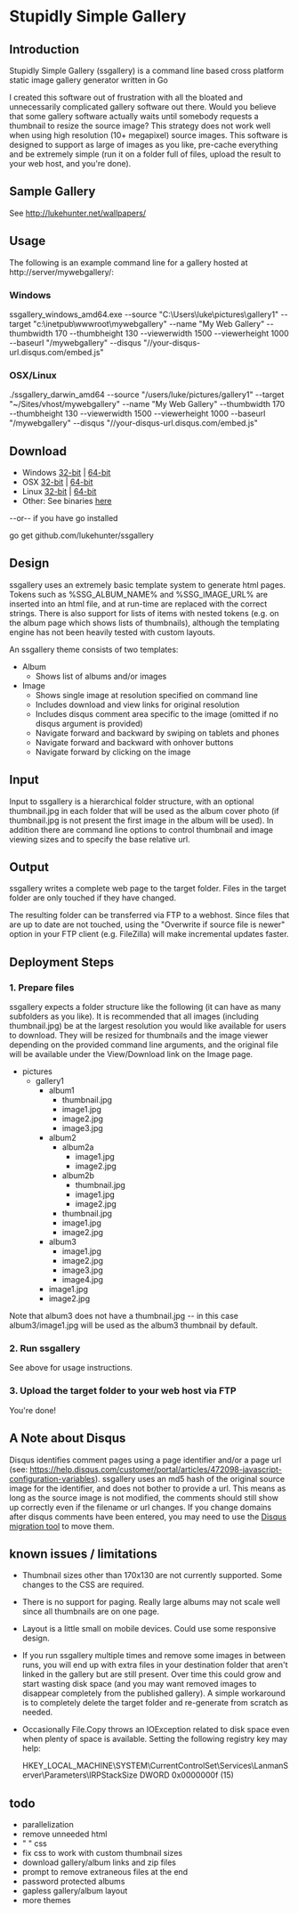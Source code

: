 # Stupidly Simple Gallery
## Introduction
Stupidly Simple Gallery (ssgallery) is a command line based cross platform static image gallery generator written in Go

I created this software out of frustration with all the bloated and unnecessarily complicated gallery software out there. Would you believe that some gallery software actually waits until somebody requests a thumbnail to resize the source image? This strategy does not work well when using high resolution (10+ megapixel) source images. This software is designed to support as large of images as you like, pre-cache everything and be extremely simple (run it on a folder full of files, upload the result to your web host, and you're done).

## Sample Gallery
See http://lukehunter.net/wallpapers/

## Usage
The following is an example command line for a gallery hosted at http://server/mywebgallery/:

### Windows

ssgallery_windows_amd64.exe --source "C:\Users\luke\pictures\gallery1" --target "c:\inetpub\wwwroot\mywebgallery" --name "My Web Gallery" --thumbwidth 170 --thumbheight 130 --viewerwidth 1500 --viewerheight 1000 --baseurl "/mywebgallery" --disqus "//your-disqus-url.disqus.com/embed.js"

### OSX/Linux

./ssgallery_darwin_amd64 --source "/users/luke/pictures/gallery1" --target "~/Sites/vhost/mywebgallery" --name "My Web Gallery" --thumbwidth 170 --thumbheight 130 --viewerwidth 1500 --viewerheight 1000 --baseurl "/mywebgallery" --disqus "//your-disqus-url.disqus.com/embed.js"

## Download

- Windows [32-bit](http://lukehunter.net/ssgallery_release/ssgallery_windows_386.exe) | [64-bit](http://lukehunter.net/ssgallery_release/ssgallery_windows_amd64.exe)
- OSX [32-bit](http://lukehunter.net/ssgallery_release/ssgallery_darwin_386) | [64-bit](http://lukehunter.net/ssgallery_release/ssgallery_darwin_amd64)
- Linux [32-bit](http://lukehunter.net/ssgallery_release/ssgallery_linux_386) | [64-bit](http://lukehunter.net/ssgallery_release/ssgallery_linux_amd64)
- Other: See binaries [here](http://lukehunter.net/ssgallery_release)

--or-- if you have go installed

go get github.com/lukehunter/ssgallery

## Design

ssgallery uses an extremely basic template system to generate html pages. Tokens such as %SSG_ALBUM_NAME% and %SSG_IMAGE_URL% are inserted into an html file, and at run-time are replaced with the correct strings. There is also support for lists of items with nested tokens (e.g. on the album page which shows lists of thumbnails), although the templating engine has not been heavily tested with custom layouts.

An ssgallery theme consists of two templates:

- Album
  - Shows list of albums and/or images
- Image
  - Shows single image at resolution specified on command line
  - Includes download and view links for original resolution
  - Includes disqus comment area specific to the image (omitted if no disqus argument is provided)
  - Navigate forward and backward by swiping on tablets and phones
  - Navigate forward and backward with onhover buttons
  - Navigate forward by clicking on the image
  
## Input
Input to ssgallery is a hierarchical folder structure, with an optional thumbnail.jpg in each folder that will be used as the album cover photo (if thumbnail.jpg is not present the first image in the album will be used). In addition there are command line options to control thumbnail and image viewing sizes and to specify the base relative url.

## Output
ssgallery writes a complete web page to the target folder. Files in the target folder are only touched if they have changed.

The resulting folder can be transferred via FTP to a webhost. Since files that are up to date are not touched, using the "Overwrite if source file is newer" option in your FTP client (e.g. FileZilla) will make incremental updates faster.

## Deployment Steps
### 1. Prepare files
ssgallery expects a folder structure like the following (it can have as many subfolders as you like). It is recommended that all images (including thumbnail.jpg) be at the largest resolution you would like available for users to download. They will be resized for thumbnails and the image viewer depending on the provided command line arguments, and the original file will be available under the View/Download link on the Image page.

- pictures
  - gallery1
    - album1
      - thumbnail.jpg
      - image1.jpg
      - image2.jpg
      - image3.jpg
    - album2
      - album2a
        - image1.jpg
        - image2.jpg
      - album2b
        - thumbnail.jpg
        - image1.jpg
        - image2.jpg
      - thumbnail.jpg 
      - image1.jpg
      - image2.jpg
    - album3
      - image1.jpg
      - image2.jpg
      - image3.jpg
      - image4.jpg
    - image1.jpg
    - image2.jpg
      
Note that album3 does not have a thumbnail.jpg -- in this case album3/image1.jpg will be used as the album3 thumbnail by default.
      
### 2. Run ssgallery

See above for usage instructions.

### 3. Upload the target folder to your web host via FTP

You're done!

## A Note about Disqus
Disqus identifies comment pages using a page identifier and/or a page url (see: https://help.disqus.com/customer/portal/articles/472098-javascript-configuration-variables). ssgallery uses an md5 hash of the original source image for the identifier, and does not bother to provide a url. This means as long as the source image is not modified, the comments should still show up correctly even if the filename or url changes. If you change domains after disqus comments have been entered, you may need to use the [Disqus migration tool](https://help.disqus.com/customer/portal/articles/286778-migration-tools) to move them.

## known issues / limitations
- Thumbnail sizes other than 170x130 are not currently supported. Some changes to the CSS are required.
- There is no support for paging. Really large albums may not scale well since all thumbnails are on one page. 
- Layout is a little small on mobile devices. Could use some responsive design.
- If you run ssgallery multiple times and remove some images in between runs, you will end up with extra files in your destination folder that aren't linked in the gallery but are still present. Over time this could grow and start wasting disk space (and you may want removed images to disappear completely from the published gallery). A simple workaround is to completely delete the target folder and re-generate from scratch as needed.
- Occasionally File.Copy throws an IOException related to disk space even when plenty of space is available. Setting the following registry key may help:

   HKEY_LOCAL_MACHINE\SYSTEM\CurrentControlSet\Services\LanmanServer\Parameters\IRPStackSize DWORD 0x0000000f (15) 

## todo
- parallelization
- remove unneeded html
-   "       "    css
- fix css to work with custom thumbnail sizes
- download gallery/album links and zip files
- prompt to remove extraneous files at the end
- password protected albums
- gapless gallery/album layout
- more themes
